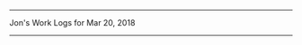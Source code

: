 *****************************************************************

Jon's Work Logs for Mar 20, 2018

*****************************************************************

